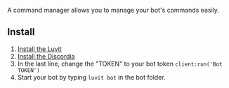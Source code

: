 A command manager allows you to manage your bot's commands easily.

## Install

 1. [Install the Luvit](https://luvit.io/install.html)
 2. [Install the Discordia](https://github.com/SinisterRectus/Discordia)
 3. In the last line, change the "TOKEN" to your bot token `client:run('Bot TOKEN')`
 4. Start your bot by typing `luvit bot` in the bot folder.